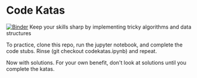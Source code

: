 # Code Katas
[![Binder](http://mybinder.org/badge.svg)](http://mybinder.org:/repo/pathcl/codekatas)
Keep your skills sharp by implementing tricky algorithms and data structures

To practice, clone this repo, run the jupyter notebook, and complete the code stubs. Rinse (git checkout codekatas.ipynb) and repeat.

Now with solutions. For your own benefit, don't look at solutions until you complete the katas.
